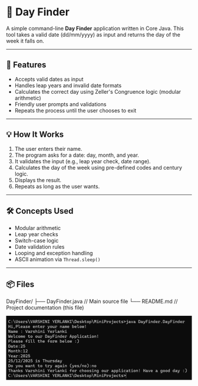 # 📅 Day Finder

A simple command-line **Day Finder** application written in Core Java. This tool takes a valid date (dd/mm/yyyy) as input and returns the day of the week it falls on.

---

## 🚀 Features

- Accepts valid dates as input
- Handles leap years and invalid date formats
- Calculates the correct day using Zeller's Congruence logic (modular arithmetic)
- Friendly user prompts and validations
- Repeats the process until the user chooses to exit

---

## 💡 How It Works

1. The user enters their name.
2. The program asks for a date: day, month, and year.
3. It validates the input (e.g., leap year check, date range).
4. Calculates the day of the week using pre-defined codes and century logic.
5. Displays the result.
6. Repeats as long as the user wants.

---

## 🛠️ Concepts Used

- Modular arithmetic
- Leap year checks
- Switch-case logic
- Date validation rules
- Looping and exception handling
- ASCII animation via `Thread.sleep()`

---

## 📦 Files

DayFinder/
├── DayFinder.java // Main source file
└── README.md // Project documentation (this file)

![DayFinder App Screenshot](./assets/screenshot.png)